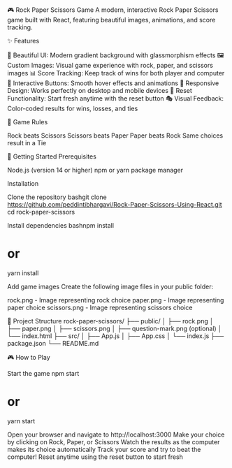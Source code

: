 🎮 Rock Paper Scissors Game
A modern, interactive Rock Paper Scissors game built with React, featuring beautiful images, animations, and score tracking.

✨ Features

🎨 Beautiful UI: Modern gradient background with glassmorphism effects
🖼️ Custom Images: Visual game experience with rock, paper, and scissors images
📊 Score Tracking: Keep track of wins for both player and computer
🎯 Interactive Buttons: Smooth hover effects and animations
📱 Responsive Design: Works perfectly on desktop and mobile devices
🔄 Reset Functionality: Start fresh anytime with the reset button
🎭 Visual Feedback: Color-coded results for wins, losses, and ties

🎯 Game Rules

Rock beats Scissors
Scissors beats Paper
Paper beats Rock
Same choices result in a Tie

🚀 Getting Started
Prerequisites

Node.js (version 14 or higher)
npm or yarn package manager

Installation

Clone the repository
bashgit clone https://github.com/peddintibhargavi/Rock-Paper-Scissors-Using-React.git
cd rock-paper-scissors

Install dependencies
bashnpm install
# or
yarn install

Add game images
Create the following image files in your public folder:

rock.png - Image representing rock choice
paper.png - Image representing paper choice
scissors.png - Image representing scissors choice



📁 Project Structure
rock-paper-scissors/
├── public/
│   ├── rock.png
│   ├── paper.png
│   ├── scissors.png
│   ├── question-mark.png (optional)
│   └── index.html
├── src/
│   ├── App.js
│   ├── App.css
│   └── index.js
├── package.json
└── README.md


🎮 How to Play

Start the game
npm start
# or
yarn start

Open your browser and navigate to http://localhost:3000
Make your choice by clicking on Rock, Paper, or Scissors
Watch the results as the computer makes its choice automatically
Track your score and try to beat the computer!
Reset anytime using the reset button to start fresh